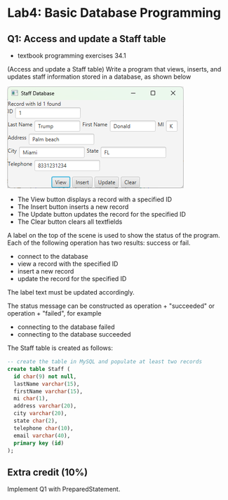 # Lab4: Basic Database Programming

## Q1: Access and update a Staff table 
- textbook programming exercises 34.1

(Access and update a Staff table) Write a program that views, inserts, and updates
staff information stored in a database, as shown below

![staff database](./images/staffdb.png)

- The View button displays a record with a specified ID
- The Insert button inserts a new record 
- The Update button updates the record for the specified ID
- The Clear button clears all textfields

A label on the top of the scene is used to show the status of the program. Each of the following operation has two results: success or fail.
- connect to the database
- view a record with the specified ID
- insert a new record
- update the record for the specified ID

The label text must be updated accordingly.

The status message can be constructed as operation + "succeeded" or operation + "failed", for example
- connecting to the database failed
- connecting to the database succeeded

The Staff table is created as follows:
```sql
-- create the table in MySQL and populate at least two records
create table Staff (
  id char(9) not null,
  lastName varchar(15),
  firstName varchar(15),
  mi char(1),
  address varchar(20),
  city varchar(20),
  state char(2),
  telephone char(10),
  email varchar(40),
  primary key (id)
);
```

## Extra credit (10%)
Implement Q1 with PreparedStatement.